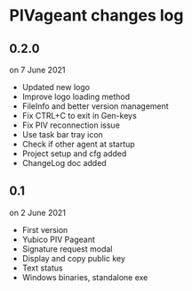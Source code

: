 
# PIVageant changes log

## 0.2.0

on 7 June 2021

* Updated new logo
* Improve logo loading method
* FileInfo and better version management
* Fix CTRL+C to exit in Gen-keys
* Fix PIV reconnection issue
* Use task bar tray icon
* Check if other agent at startup
* Project setup and cfg added
* ChangeLog doc added

## 0.1

on 2 June 2021

* First version
* Yubico PIV Pageant
* Signature request modal
* Display and copy public key
* Text status
* Windows binaries, standalone exe
